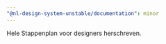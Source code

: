 ```yaml
---
"@nl-design-system-unstable/documentation": minor
---
```


Hele Stappenplan voor designers herschreven.
